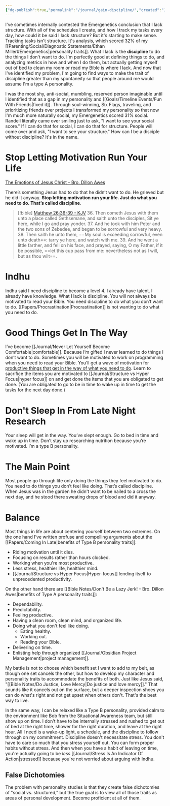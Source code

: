 ```yaml
---
{"dg-publish":true,"permalink":"/journal/gain-discipline/","created":"Jan 15, 2024, 8:57 AM"}
---
```



I've sometimes internally contested the Emergenetics conclusion that I lack structure.  With all of the schedules I create, and how I track my tasks every day, how could it be said I lack structure? But it's starting to make sense. Tracking tasks isn't structure. It's analysis, which scored 32% of my [[Parenting/Social/Diagnostic Statements/Ethan Miller#Emergenetics\|personality traits]]. What I lack is the **discipline** to do the things I don't want to do. I'm perfectly good at defining things to do, and analyzing metrics in how and when I do them, but actually getting myself out of bed to clean my room or read my Bible is where I lack. And now that I've identified my problem, I'm going to find ways to make the trait of discipline greater than my spontaneity so that people around me would assume I'm a type A personality.

I was the most shy, anti-social, mumbling, reserved person imaginable until I identified that as a gap in my personality and [[Goals/Timeline Events/Fun With Friends\|fixed it]]. Through soul-winning, Six Flags, traveling, and prioritizing friends over projects I transformed my personality so that now I'm much more naturally social, my Emergenetics scored 31% social. Randell literally came over smiling just to ask, "I want to see your social score." If I can do that for social, I can do that for structure. People will come over and ask, "I want to see your structure." How can I be a disciple without discipline? It's in the name.

# Stop Letting Motivation Run Your Life

[The Emotions of Jesus Christ - Bro. Dillon Awes](https://rumble.com/v46u6to-the-emotions-of-jesus-christ-bro.-dillon-awes-stedfast-baptist-church.html?start=3088)

There’s something Jesus had to do that he didn’t want to do. He grieved but he did it anyway. **Stop letting motivation run your life. Just do what you need to do. That’s called discipline**. 

> [!bible] [Matthew 26:36-39 - KJV](https://bible-api.com/Matthew+26:36-39?translation=kjv)
> 36. Then cometh Jesus with them unto a place called Gethsemane, and saith unto the disciples,
Sit ye here, while I go and pray yonder.
> 37. And he took with him Peter and the two sons of Zebedee, and began to be sorrowful and very heavy.
> 38. Then saith he unto them, ==My soul is exceeding sorrowful, even unto death==: tarry ye here, and watch with me.
> 39. And he went a little farther, and fell on his face, and prayed, saying, O my Father, if it be possible, ==let this cup pass from me: nevertheless not as I will, but as thou wilt==.

# Indhu

Indhu said I need discipline to become a level 4. I already have talent. I already have knowledge. What I lack is discipline. You will not always be motivated to read your Bible. You need discipline to do what you don’t want to do. [[Papers/Procrastination\|Procrastination]] is not wanting to do what you need to do.

# Good Things Get In The Way

I’ve become [[Journal/Never Let Yourself Become Comfortable\|comfortable]]. Because I’m gifted I never learned to do things I don’t want to do. Sometimes you will be motivated to work on programming when you need to read your Bible. You’ll get a wave of motivation for [productive things that get in the way of what you need to do](https://youtu.be/0YIQU3ghv0M?si=JfVaSIFFV5tl0TOH&t=84). Learn to sacrifice the items you are motivated to [[Journal/Structure vs Hyper Focus\|hyper focus]] on and get done the items that you are obligated to get done. (You are obligated to go to be in time to wake up in time to get the tasks for the next day done.)

# Don't Sleep In From Late Night Research

Your sleep will get in the way. You’ve slept enough. Go to bed in time and wake up in time. Don’t stay up researching nutrition because you’re motivated. I’m a type B personality. 

# The Main Point

Most people go through life only doing the things they feel motivated to do. You need to do things you don’t feel like doing. That’s called discipline. When Jesus was in the garden he didn't want to be nailed to a cross the next day, and he stood there sweating drops of blood and did it anyway.

# Balance

Most things in life are about centering yourself between two extremes. On the one hand I've written profuse and compelling arguments about the [[Papers/Coming In Late\|benefits of Type B personality traits]]:
- Riding motivation until it dies.
- Focusing on results rather than hours clocked.
- Working when you're most productive.
- Less stress, healthier life, healthier mind.
- [[Journal/Structure vs Hyper Focus\|Hyper-focus]] lending itself to unprecedented productivity.

On the other hand there are [[Bible Notes/Don't Be a Lazy Jerk! - Bro. Dillon Awes\|benefits of Type A personality traits]]:
- Dependability.
- Predictability.
- Feeling productive.
- Having a clean room, clean mind, and organized life.
- Doing what you don't feel like doing.
	- Eating healthy.
	- Working out.
	- Reading your Bible.
- Delivering on time.
- Enlisting help through organized [[Journal/Obsidian Project Management\|project management]].

My battle is not to choose which benefit set I want to add to my belt, as though one set cancels the other, but how to develop my character and personality traits to accommodate the benefits of both. Just like Jesus said, "[[Bible Notes/Do Justice, Love Mercy\|Do justice and love mercy]]." That sounds like it cancels out on the surface, but a deeper inspection shoes you can do what's right and not get upset when others don't. That's the best way to live.

In the same way, I can be relaxed like a Type B personality, provided calm to the environment like Bob from the Situational Awareness team, but still show up on time. I don't have to be internally stressed and rushed to get out of bed at the right time, shower for the right duration, and leave at the right hour. All I need is a wake-up light, a schedule, and the discipline to follow through on my commitment. Discipline doesn't necessitate stress. You don't have to care so much that you stress yourself out. You can form proper habits without stress. And then when you have a habit of leaving on time, you're actually going to be *less* [[Journal/Stress Is An Indicator Of Action\|stressed]] because you're not worried about arguing with Indhu.

## False Dichotomies

The problem with personality studies is that they create false dichotomies of "social vs. structured," but the true goal is to view all of those traits as areas of personal development. Become proficient at all of them. 